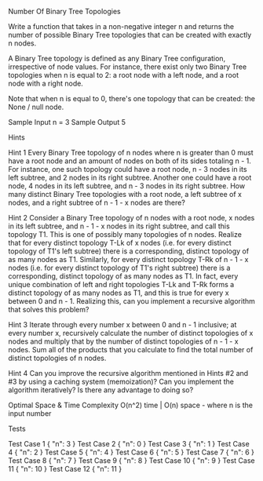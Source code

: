 Number Of Binary Tree Topologies

Write a function that takes in a non-negative integer n and returns the number of possible Binary Tree topologies that can be created with exactly n nodes.

A Binary Tree topology is defined as any Binary Tree configuration, irrespective of node values. For instance, there exist only two Binary Tree topologies when n is equal to 2: a root node with a left node, and a root node with a right node.

Note that when n is equal to 0, there's one topology that can be created: the None / null node.

Sample Input
n = 3
Sample Output
5

Hints

Hint 1
Every Binary Tree topology of n nodes where n is greater than 0 must have a root node and an amount of nodes on both of its sides totaling n - 1. For instance, one such topology could have a root node, n - 3 nodes in its left subtree, and 2 nodes in its right subtree. Another one could have a root node, 4 nodes in its left subtree, and n - 3 nodes in its right subtree. How many distinct Binary Tree topologies with a root node, a left subtree of x nodes, and a right subtree of n - 1 - x nodes are there?

Hint 2
Consider a Binary Tree topology of n nodes with a root node, x nodes in its left subtree, and n - 1 - x nodes in its right subtree, and call this topology T1. This is one of possibly many topologies of n nodes. Realize that for every distinct topology T-Lk of x nodes (i.e. for every distinct topology of T1's left subtree) there is a corresponding, distinct topology of as many nodes as T1. Similarly, for every distinct topology T-Rk of n - 1 - x nodes (i.e. for every distinct topology of T1's right subtree) there is a corresponding, distinct topology of as many nodes as T1. In fact, every unique combination of left and right topologies T-Lk and T-Rk forms a distinct topology of as many nodes as T1, and this is true for every x between 0 and n - 1. Realizing this, can you implement a recursive algorithm that solves this problem?

Hint 3
Iterate through every number x between 0 and n - 1 inclusive; at every number x, recursively calculate the number of distinct topologies of x nodes and multiply that by the number of distinct topologies of n - 1 - x nodes. Sum all of the products that you calculate to find the total number of distinct topologies of n nodes.

Hint 4
Can you improve the recursive algorithm mentioned in Hints #2 and #3 by using a caching system (memoization)? Can you implement the algorithm iteratively? Is there any advantage to doing so?

Optimal Space & Time Complexity
O(n^2) time | O(n) space - where n is the input number

Tests

Test Case 1
{
  "n": 3
}
Test Case 2
{
  "n": 0
}
Test Case 3
{
  "n": 1
}
Test Case 4
{
  "n": 2
}
Test Case 5
{
  "n": 4
}
Test Case 6
{
  "n": 5
}
Test Case 7
{
  "n": 6
}
Test Case 8
{
  "n": 7
}
Test Case 9
{
  "n": 8
}
Test Case 10
{
  "n": 9
}
Test Case 11
{
  "n": 10
}
Test Case 12
{
  "n": 11
}